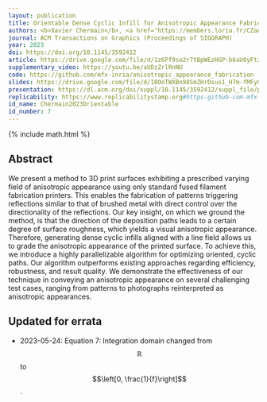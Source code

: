 ```yaml
---
layout: publication
title: Orientable Dense Cyclic Infill for Anisotropic Appearance Fabrication
authors: <b>Xavier Chermain</b>, <a href="https://members.loria.fr/CZanni/">Cédric Zanni</a>, <a href="https://sites.google.com/site/jonasmartinezbayona/">Jonàs Martínez</a>, Pierre-Alexandre Hugron, and <a href="https://www.antexel.com/sylefeb/research">Sylvain Lefebvre</a>
journal: ACM Transactions on Graphics (Proceedings of SIGGRAPH)
year: 2023
doi: https://doi.org/10.1145/3592412
article: https://drive.google.com/file/d/1z6Pf9so2r7tBpWEzHGP-b6aU0yFtz-DD/view?usp=sharing
supplementary_video: https://youtu.be/aUDzZrlRnNU
code: https://github.com/mfx-inria/anisotropic_appearance_fabrication
slides: https://drive.google.com/file/d/18OoTWXBn98SmZHrDsus1_H7m-fMFy0eX/view?usp=sharing
presentation: https://dl.acm.org/doi/suppl/10.1145/3592412/suppl_file/papers_555_VOD.mp4
replicability: https://www.replicabilitystamp.org#https-github-com-mfx-inria-anisotropic-appearance-fabrication
id_name: Chermain2023Orientable
id_number: 7
---
```

{% include math.html %}

## Abstract

We present a method to 3D print surfaces exhibiting a prescribed varying field
of anisotropic appearance using only standard fused filament fabrication
printers. This enables the fabrication of patterns triggering reflections
similar to that of brushed metal with direct control over the directionality of
the reflections. Our key insight, on which we ground the method, is that the
direction of the deposition paths leads to a certain degree of surface
roughness, which yields a visual anisotropic appearance. Therefore, generating
dense cyclic infills aligned with a line field allows us to grade the
anisotropic appearance of the printed surface. To achieve this, we introduce a
highly parallelizable algorithm for optimizing oriented, cyclic paths. Our
algorithm outperforms existing approaches regarding efficiency, robustness, and
result quality. We demonstrate the effectiveness of our technique in conveying
an anisotropic appearance on several challenging test cases, ranging from
patterns to photographs reinterpreted as anisotropic appearances.

## Updated for errata

- 2023-05-24: Equation 7: Integration domain changed from $$\mathbb{R}$$ to $$\left[0, \frac{1}{f}\right]$$.

